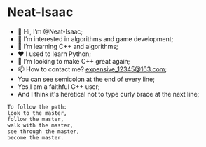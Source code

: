 # Neat-Isaac
- 👋 Hi, I’m @Neat-Isaac;
- 👀 I’m interested in algorithms and game development;
- 🌱 I’m learning C++ and algorithms;
- ❤️ I used to learn Python;
- 💞️ I’m looking to make C++ great again;
- 📫 How to contact me? expensive_12345@163.com;
- You can see semicolon at the end of every line;
- Yes,I am a faithful C++ user;
- And I think it's heretical not to type curly brace at the next line;
```
To follow the path:
look to the master,
follow the master,
walk with the master,
see through the master,
become the master.
```
<!---
Neat-Isaac/Neat-Isaac is a ✨ special ✨ repository because its `README.md` (this file) appears on your GitHub profile.
You can click the Preview link to take a look at your changes.
--->
